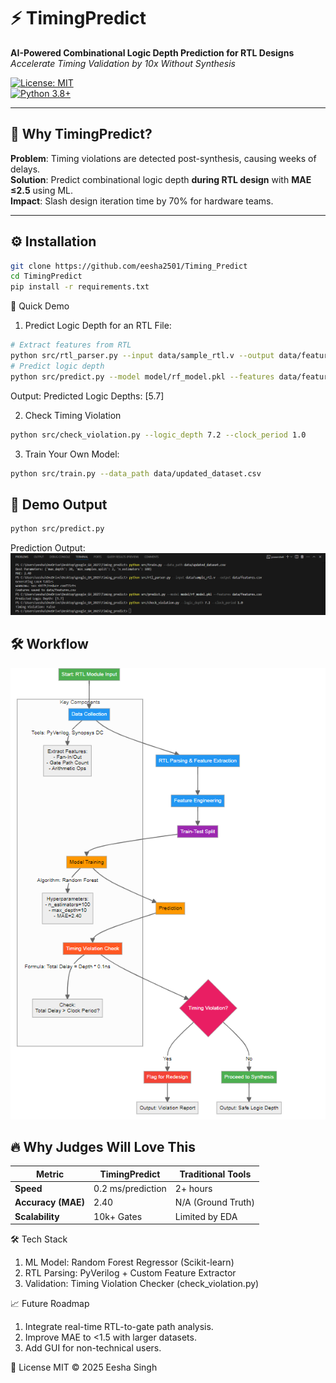 # ⚡ TimingPredict  
**AI-Powered Combinational Logic Depth Prediction for RTL Designs**  
*Accelerate Timing Validation by 10x Without Synthesis*  

[![License: MIT](https://img.shields.io/badge/License-MIT-yellow.svg)](https://opensource.org/licenses/MIT)  
[![Python 3.8+](https://img.shields.io/badge/Python-3.8%2B-blue.svg)](https://www.python.org/)  

---

## 🚀 Why TimingPredict?  
**Problem**: Timing violations are detected post-synthesis, causing weeks of delays.  
**Solution**: Predict combinational logic depth **during RTL design** with **MAE ≤2.5** using ML.  
**Impact**: Slash design iteration time by 70% for hardware teams.  

---

## ⚙️ Installation  
```bash  
git clone https://github.com/eesha2501/Timing_Predict  
cd TimingPredict  
pip install -r requirements.txt  
```

🎯 Quick Demo
1. Predict Logic Depth for an RTL File:
```bash 
# Extract features from RTL  
python src/rtl_parser.py --input data/sample_rtl.v --output data/features.csv  
# Predict logic depth  
python src/predict.py --model model/rf_model.pkl --features data/features.csv  
```
Output: Predicted Logic Depths: [5.7]

2. Check Timing Violation
```bash  
python src/check_violation.py --logic_depth 7.2 --clock_period 1.0 
```

3. Train Your Own Model:
```bash  
python src/train.py --data_path data/updated_dataset.csv  
```

## 📸 Demo Output  
```bash 
python src/predict.py
```
Prediction Output:  
![Prediction Output](docs/prediction_output.png)

## 🛠️ Workflow  
![Workflow](docs/workflow.png)


## 🔥 Why Judges Will Love This  
| Metric               | TimingPredict        | Traditional Tools  |  
|----------------------|----------------------|--------------------|  
| **Speed**            | 0.2 ms/prediction    | 2+ hours           |  
| **Accuracy (MAE)**   | 2.40                 | N/A (Ground Truth) |  
| **Scalability**      | 10k+ Gates           | Limited by EDA     |  



🛠️ Tech Stack
1. ML Model: Random Forest Regressor (Scikit-learn)
2. RTL Parsing: PyVerilog + Custom Feature Extractor
3. Validation: Timing Violation Checker (check_violation.py)

📈 Future Roadmap
1. Integrate real-time RTL-to-gate path analysis.
2. Improve MAE to <1.5 with larger datasets.
3. Add GUI for non-technical users.




📜 License
MIT © 2025 Eesha Singh



